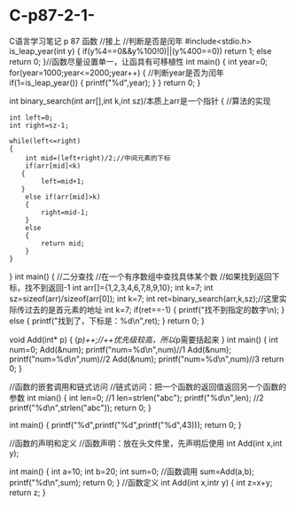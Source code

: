 # C-p87-2-1-
C语言学习笔记 p 87 函数
//接上
//判断是否是闰年
#include<stdio.h>
is_leap_year(int y)
{
    if(y%4==0&&y%100!0)||(y%400==0))
        return 1;
    else
        return 0;
}//函数尽量设置单一，让函具有可移植性
int main()
{
    int year=0;
    for(year=1000;year<=2000;year++)
    {
        //判断year是否为闰年
        if(1=is_leap_year())
        {
            printf("%d",year);
        }
    }
  return 0;
}



int binary_search(int arr[],int k,int sz)/本质上arr是一个指针
{
    //算法的实现
    
    int left=0;
    int right=sz-1;
    
    while(left<=right)
    {
        int mid=(left+right)/2;//中间元素的下标
        if(arr[mid]<k)
       {
            left=mid+1;
       }
        else if(arr[mid]>k)
        {
            right=mid-1;
        }
        else
        {
            return mid;
        }
    }
}
int main()
{
    //二分查找
    //在一个有序数组中查找具体某个数
    //如果找到返回下标，找不到返回-1
    int arr[]={1,2,3,4,6,7,8,9,10};
    int k=7;
    int sz=sizeof(arr)/sizeof(arr[0]);
    int k=7;
    int ret=binary_search(arr,k,sz);//这里实际传过去的是首元素的地址
    int k=7;
    if(ret==-1)
    {
        printf("找不到指定的数字\n);
    }
    else
    {
        printf("找到了，下标是：%d\n",ret);
    }
    return 0;
}



void Add(int* p)
{
    (*p)++;//++优先级较高，所以*p需要括起来
}
int main()
{
    int num=0;
    Add(&num);
    printf("num=%d\n",num)//1
    Add(&num);
    printf("num=%d\n",num)//2
    Add(&num);
    printf("num=%d\n",num)//3
    return 0;
}


//函数的嵌套调用和链式访问
//链式访问：把一个函数的返回值返回另一个函数的参数
int mian()
{
    int len=0;
    //1
    len=strlen("abc");
    printf("%d\n",len);
    //2
    printf("%d\n",strlen("abc"));
    return 0;
}


int main()
{
    printf("%d",printf("%d",printf("%d",43)));
    return 0;
}



//函数的声明和定义
//函数声明：放在头文件里，先声明后使用
int Add(int x,int y);

int main()
{
    int a=10;
    int b=20;
    int sum=0;
    //函数调用
    sum=Add(a,b);
    printf("%d\n",sum);
    return 0;
}
//函数定义
int Add(int x,intr y)
{
    int z=x+y;
    return z;
}




